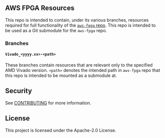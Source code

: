 ## AWS FPGA Resources

This repo is intended to contain, under its various branches, resources required for full functionality of the [`aws-fpga` repo](https://github.com/aws/aws-fpga). This repo is intended to be used as a Git submodule for the `aws-fpga` repo.

### Branches
#### `Vivado_<yyyy.xx>-<path>`
These branches contain resources that are relevant only to the specified AMD Vivado version. `<path>` denotes the intended path in `aws-fpga` repo that this repo is intended to be mounted as a submodule at.

## Security

See [CONTRIBUTING](CONTRIBUTING.md#security-issue-notifications) for more information.

## License

This project is licensed under the Apache-2.0 License.

